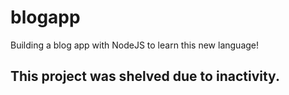 # blogapp
Building a blog app with NodeJS to learn this new language!

## This project was shelved due to inactivity.
